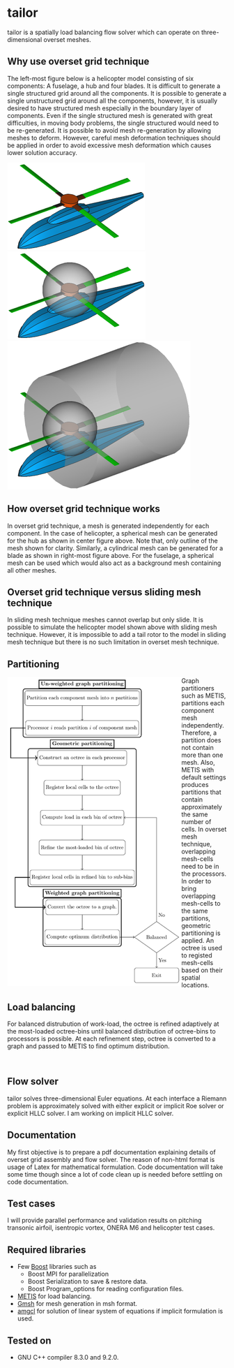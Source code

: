 # tailor

tailor is a spatially load balancing flow solver which can operate on three-dimensional overset meshes.

## Why use overset grid technique

The left-most figure below is a helicopter model consisting of six components: A fuselage, a hub and four blades. It is difficult to generate a single structured grid around all the components. It is possible to generate a single unstructured grid around all the components, however, it is usually desired to have structured mesh especially in the boundary layer of components. Even if the single structured mesh is generated with great difficulties, in moving body problems, the single structured would need to be re-generated. It is possible to avoid mesh re-generation by allowing meshes to deform. However, careful mesh deformation techniques should be applied in order to avoid excessive mesh deformation which causes lower solution accuracy.

![](https://github.com/orxshi/tailor/blob/main/images/helicopter.png)
![](https://github.com/orxshi/tailor/blob/main/images/hub_mesh_outline.png)
![](https://github.com/orxshi/tailor/blob/main/images/blade_mesh_outline.png)

## How overset grid technique works

In overset grid technique, a mesh is generated independently for each component. In the case of helicopter, a spherical mesh can be generated for the hub as shown in center figure above. Note that, only outline of the mesh shown for clarity. Similarly, a cylindrical mesh can be generated for a blade as shown in right-most figure above. For the fuselage, a spherical mesh can be used which would also act as a background mesh containing all other meshes.

## Overset grid technique versus sliding mesh technique

In sliding mesh technique meshes cannot overlap but only slide. It is possible to simulate the helicopter model shown above with sliding mesh technique. However, it is impossible to add a tail rotor to the model in sliding mesh technique but there is no such limitation in overset mesh technique.

## Partitioning

<img src="https://github.com/orxshi/tailor/blob/main/images/partitioning.png" width="400" align="left" />

Graph partitioners such as METIS, partitions each component mesh independently. Therefore, a partition does not contain more than one mesh. Also, METIS with default settings produces partitions that contain approximately the same number of cells. In overset mesh technique, overlapping mesh-cells need to be in the processors. In order to bring overlapping mesh-cells to the same partitions, geometric partitioning is applied. An octree is used to registed mesh-cells based on their spatial locations.

## Load balancing

For balanced distrubution of work-load, the octree is refined adaptively at the most-loaded octree-bins until balanced distribution of octree-bins to processors is possible. At each refinement step, octree is converted to a graph and passed to METIS to find optimum distribution.

<br clear="left"/>

## Flow solver
tailor solves three-dimensional Euler equations. At each interface a Riemann problem is approximately solved with either explicit or implicit Roe solver or explicit HLLC solver. I am working on implicit HLLC solver.

## Documentation

My first objective is to prepare a pdf documentation explaining details of overset grid assembly and flow solver. The reason of non-html format is usage of Latex for mathematical formulation. Code documentation will take some time though since a lot of code clean up is needed before settling on code documentation.

## Test cases

I will provide parallel performance and validation results on pitching transonic airfoil, isentropic vortex, ONERA M6 and helicopter test cases.

## Required libraries
* Few [Boost](https://www.boost.org/) libraries such as
    * Boost MPI for parallelization
    * Boost Serialization to save & restore data.
    * Boost Program_options for reading configuration files.
* [METIS](http://glaros.dtc.umn.edu/gkhome/metis/metis/overview) for load balancing.
* [Gmsh](https://gmsh.info/) for mesh generation in msh format.
* [amgcl](https://github.com/ddemidov/amgcl) for solution of linear system of equations if implicit formulation is used.

## Tested on
* GNU C++ compiler 8.3.0 and 9.2.0.

